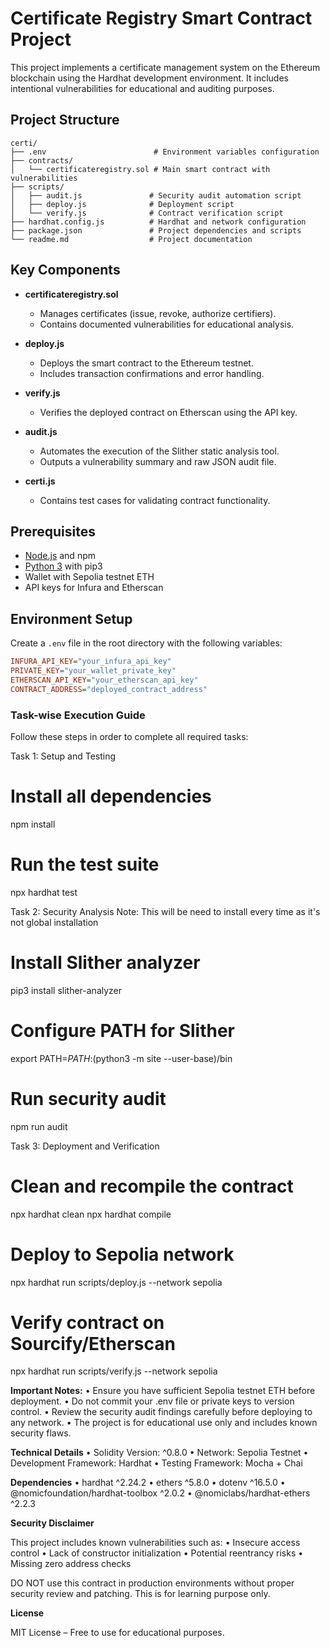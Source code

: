 # Certificate Registry Smart Contract Project

This project implements a certificate management system on the Ethereum blockchain using the Hardhat development environment. It includes intentional vulnerabilities for educational and auditing purposes.

## Project Structure
```
certi/
├── .env                        # Environment variables configuration
├── contracts/
│   └── certificateregistry.sol # Main smart contract with vulnerabilities
├── scripts/
│   ├── audit.js               # Security audit automation script
│   ├── deploy.js              # Deployment script
│   └── verify.js              # Contract verification script
├── hardhat.config.js          # Hardhat and network configuration 
├── package.json               # Project dependencies and scripts
└── readme.md                  # Project documentation
```

## Key Components

- **certificateregistry.sol**
  - Manages certificates (issue, revoke, authorize certifiers).
  - Contains documented vulnerabilities for educational analysis.

- **deploy.js**
  - Deploys the smart contract to the Ethereum testnet.
  - Includes transaction confirmations and error handling.

- **verify.js**
  - Verifies the deployed contract on Etherscan using the API key.

- **audit.js**
  - Automates the execution of the Slither static analysis tool.
  - Outputs a vulnerability summary and raw JSON audit file.

- **certi.js**
  - Contains test cases for validating contract functionality.


## Prerequisites

- [Node.js](https://nodejs.org/) and npm
- [Python 3](https://www.python.org/) with pip3
- Wallet with Sepolia testnet ETH
- API keys for Infura and Etherscan


## Environment Setup

Create a `.env` file in the root directory with the following variables:

```ini
INFURA_API_KEY="your_infura_api_key"
PRIVATE_KEY="your_wallet_private_key"
ETHERSCAN_API_KEY="your_etherscan_api_key"
CONTRACT_ADDRESS="deployed_contract_address"
```

### Task-wise Execution Guide

Follow these steps in order to complete all required tasks:

Task 1: Setup and Testing

# Install all dependencies
npm install

# Run the test suite
npx hardhat test

Task 2: Security Analysis
Note: This will be need to install every time as it's not global installation

# Install Slither analyzer
pip3 install slither-analyzer

# Configure PATH for Slither
export PATH=$PATH:$(python3 -m site --user-base)/bin

# Run security audit
npm run audit

Task 3: Deployment and Verification

# Clean and recompile the contract
npx hardhat clean
npx hardhat compile

# Deploy to Sepolia network
npx hardhat run scripts/deploy.js --network sepolia

# Verify contract on Sourcify/Etherscan
npx hardhat run scripts/verify.js --network sepolia

**Important Notes:**
	•	Ensure you have sufficient Sepolia testnet ETH before deployment.
	•	Do not commit your .env file or private keys to version control.
	•	Review the security audit findings carefully before deploying to any network.
	•	The project is for educational use only and includes known security flaws.


**Technical Details**
	•	Solidity Version: ^0.8.0
	•	Network: Sepolia Testnet
	•	Development Framework: Hardhat
	•	Testing Framework: Mocha + Chai


**Dependencies**
	•	hardhat ^2.24.2
	•	ethers ^5.8.0
	•	dotenv ^16.5.0
	•	@nomicfoundation/hardhat-toolbox ^2.0.2
	•	@nomiclabs/hardhat-ethers ^2.2.3


**Security Disclaimer**

This project includes known vulnerabilities such as:
	•	Insecure access control
	•	Lack of constructor initialization
	•	Potential reentrancy risks
	•	Missing zero address checks

DO NOT use this contract in production environments without proper security review and patching.
This is for learning purpose only.

**License**

MIT License – Free to use for educational purposes.
